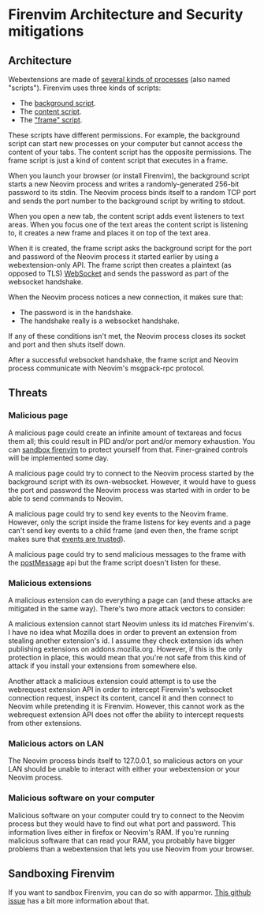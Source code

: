 # Firenvim Architecture and Security mitigations

## Architecture

Webextensions are made of [several kinds of processes](https://developer.mozilla.org/en-US/docs/Mozilla/Add-ons/WebExtensions/Anatomy_of_a_WebExtension) (also named "scripts"). Firenvim uses three kinds of scripts:
- The [background script](src/background.ts).
- The [content script](src/content.ts).
- The ["frame" script](src/frame.ts).

These scripts have different permissions. For example, the background script can start new processes on your computer but cannot access the content of your tabs. The content script has the opposite permissions. The frame script is just a kind of content script that executes in a frame.

When you launch your browser (or install Firenvim), the background script starts a new Neovim process and writes a randomly-generated 256-bit password to its stdin. The Neovim process binds itself to a random TCP port and sends the port number to the background script by writing to stdout.

When you open a new tab, the content script adds event listeners to text areas. When you focus one of the text areas the content script is listening to, it creates a new frame and places it on top of the text area.

When it is created, the frame script asks the background script for the port and password of the Neovim process it started earlier by using a webextension-only API. The frame script then creates a plaintext (as opposed to TLS) [WebSocket](https://developer.mozilla.org/en-US/docs/Web/API/WebSockets_API/Writing_WebSocket_client_applications) and sends the password as part of the websocket handshake.

When the Neovim process notices a new connection, it makes sure that:
- The password is in the handshake.
- The handshake really is a websocket handshake.

If any of these conditions isn't met, the Neovim process closes its socket and port and then shuts itself down.

After a successful websocket handshake, the frame script and Neovim process communicate with Neovim's msgpack-rpc protocol.

## Threats

### Malicious page

A malicious page could create an infinite amount of textareas and focus them all; this could result in PID and/or port and/or memory exhaustion. You can [sandbox firenvim](https://github.com/glacambre/firenvim/issues/238) to protect yourself from that. Finer-grained controls will be implemented some day.

A malicious page could try to connect to the Neovim process started by the background script with its own-websocket. However, it would have to guess the port and password the Neovim process was started with in order to be able to send commands to Neovim.

A malicious page could try to send key events to the Neovim frame. However, only the script inside the frame listens for key events and a page can't send key events to a child frame (and even then, the frame script makes sure that [events are trusted](https://developer.mozilla.org/en-US/docs/Web/API/Event/isTrusted)).

A malicious page could try to send malicious messages to the frame with the [postMessage](https://developer.mozilla.org/en-US/docs/Web/API/Client/postMessage) api but the frame script doesn't listen for these.

### Malicious extensions

A malicious extension can do everything a page can (and these attacks are mitigated in the same way). There's two more attack vectors to consider:

A malicious extension cannot start Neovim unless its id matches Firenvim's. I have no idea what Mozilla does in order to prevent an extension from stealing another extension's id. I assume they check extension ids when publishing extensions on addons.mozilla.org. However, if this is the only protection in place, this would mean that you're not safe from this kind of attack if you install your extensions from somewhere else.

Another attack a malicious extension could attempt is to use the webrequest extension API in order to intercept Firenvim's websocket connection request, inspect its content, cancel it and then connect to Neovim while pretending it is Firenvim. However, this cannot work as the webrequest extension API does not offer the ability to intercept requests from other extensions.

### Malicious actors on LAN

The Neovim process binds itself to 127.0.0.1, so malicious actors on your LAN should be unable to interact with either your webextension or your Neovim process.

### Malicious software on your computer

Malicious software on your computer could try to connect to the Neovim process but they would have to find out what port and password. This information lives either in firefox or Neovim's RAM. If you're running malicious software that can read your RAM, you probably have bigger problems than a webextension that lets you use Neovim from your browser.

## Sandboxing Firenvim

If you want to sandbox Firenvim, you can do so with apparmor. [This github issue](https://github.com/glacambre/firenvim/issues/238) has a bit more information about that.
